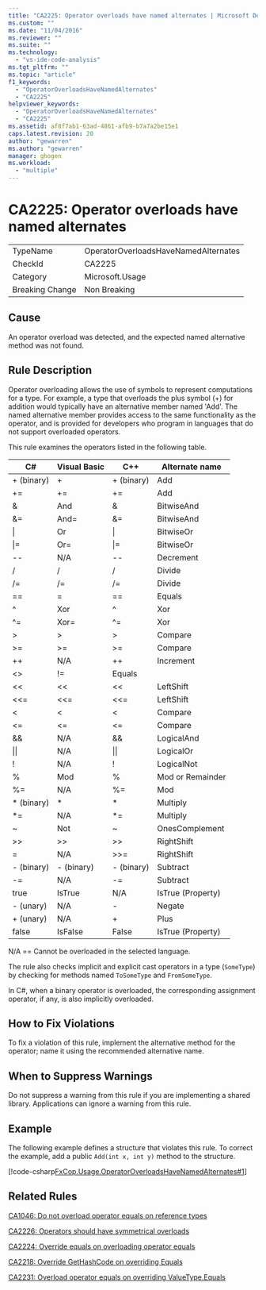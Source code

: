 ```yaml
---
title: "CA2225: Operator overloads have named alternates | Microsoft Docs"
ms.custom: ""
ms.date: "11/04/2016"
ms.reviewer: ""
ms.suite: ""
ms.technology: 
  - "vs-ide-code-analysis"
ms.tgt_pltfrm: ""
ms.topic: "article"
f1_keywords: 
  - "OperatorOverloadsHaveNamedAlternates"
  - "CA2225"
helpviewer_keywords: 
  - "OperatorOverloadsHaveNamedAlternates"
  - "CA2225"
ms.assetid: af8f7ab1-63ad-4861-afb9-b7a7a2be15e1
caps.latest.revision: 20
author: "gewarren"
ms.author: "gewarren"
manager: ghogen
ms.workload: 
  - "multiple"
---
```

# CA2225: Operator overloads have named alternates
|||  
|-|-|  
|TypeName|OperatorOverloadsHaveNamedAlternates|  
|CheckId|CA2225|  
|Category|Microsoft.Usage|  
|Breaking Change|Non Breaking|  
  
## Cause  
 An operator overload was detected, and the expected named alternative method was not found.  
  
## Rule Description  
 Operator overloading allows the use of symbols to represent computations for a type. For example, a type that overloads the plus symbol (+) for addition would typically have an alternative member named 'Add'. The named alternative member provides access to the same functionality as the operator, and is provided for developers who program in languages that do not support overloaded operators.  
  
 This rule examines the operators listed in the following table.  
  
|C#|Visual Basic|C++|Alternate name|  
|---------|------------------|-----------|--------------------|  
|+ (binary)|+|+ (binary)|Add|  
|+=|+=|+=|Add|  
|&|And|&|BitwiseAnd|  
|&=|And=|&=|BitwiseAnd|  
|&#124;|Or|&#124;|BitwiseOr|  
|&#124;=|Or=|&#124;=|BitwiseOr|  
|--|N/A|--|Decrement|  
|/|/|/|Divide|  
|/=|/=|/=|Divide|  
|==|=|==|Equals|  
|^|Xor|^|Xor|  
|^=|Xor=|^=|Xor|  
|>|>|>|Compare|  
|>=|>=|>=|Compare|  
|++|N/A|++|Increment|  
|<>|!=|Equals|  
|<<|<<|<<|LeftShift|  
|<<=|<<=|<<=|LeftShift|  
|<|<|<|Compare|  
|<=|<=|\<=|Compare|  
|&&|N/A|&&|LogicalAnd|  
|&#124;&#124;|N/A|&#124;&#124;|LogicalOr|  
|!|N/A|!|LogicalNot|  
|%|Mod|%|Mod or Remainder|  
|%=|N/A|%=|Mod|  
|* (binary)|*|*|Multiply|  
|*=|N/A|*=|Multiply|  
|~|Not|~|OnesComplement|  
|>>|>>|>>|RightShift|  
=|N/A|>>=|RightShift|  
|- (binary)|- (binary)|- (binary)|Subtract|  
|-=|N/A|-=|Subtract|  
|true|IsTrue|N/A|IsTrue (Property)|  
|- (unary)|N/A|-|Negate|  
|+ (unary)|N/A|+|Plus|  
|false|IsFalse|False|IsTrue (Property)|  
  
 N/A == Cannot be overloaded in the selected language.  
  
 The rule also checks implicit and explicit cast operators in a type (`SomeType`) by checking for methods named `ToSomeType` and `FromSomeType`.  
  
 In C#, when a binary operator is overloaded, the corresponding assignment operator, if any, is also implicitly overloaded.  
  
## How to Fix Violations  
 To fix a violation of this rule, implement the alternative method for the operator; name it using the recommended alternative name.  
  
## When to Suppress Warnings  
 Do not suppress a warning from this rule if you are implementing a shared library. Applications can ignore a warning from this rule.  
  
## Example  
 The following example defines a structure that violates this rule. To correct the example, add a public `Add(int x, int y)` method to the structure.  
  
 [!code-csharp[FxCop.Usage.OperatorOverloadsHaveNamedAlternates#1](../code-quality/codesnippet/CSharp/ca2225-operator-overloads-have-named-alternates_1.cs)]  
  
## Related Rules  
 [CA1046: Do not overload operator equals on reference types](../code-quality/ca1046-do-not-overload-operator-equals-on-reference-types.md)  
  
 [CA2226: Operators should have symmetrical overloads](../code-quality/ca2226-operators-should-have-symmetrical-overloads.md)  
  
 [CA2224: Override equals on overloading operator equals](../code-quality/ca2224-override-equals-on-overloading-operator-equals.md)  
  
 [CA2218: Override GetHashCode on overriding Equals](../code-quality/ca2218-override-gethashcode-on-overriding-equals.md)  
  
 [CA2231: Overload operator equals on overriding ValueType.Equals](../code-quality/ca2231-overload-operator-equals-on-overriding-valuetype-equals.md)